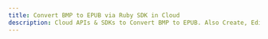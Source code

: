 ---title: Convert BMP to EPUB via Ruby SDK in Clouddescription: Cloud APIs & SDKs to Convert BMP to EPUB. Also Create, Edit & Render Microsoft Word & OpenOffice documents in the Cloud.---